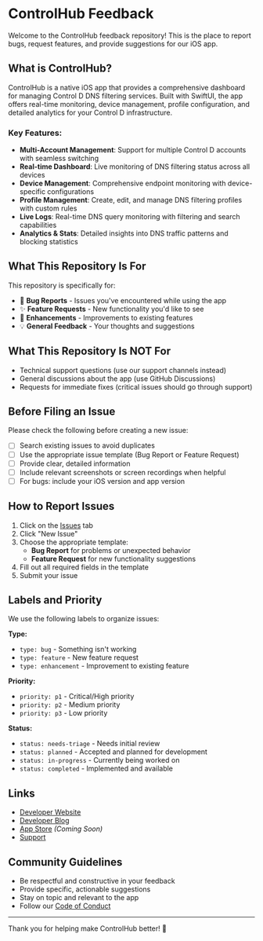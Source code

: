 # ControlHub Feedback

Welcome to the ControlHub feedback repository! This is the place to report bugs, request features, and provide suggestions for our iOS app.

## What is ControlHub?

ControlHub is a native iOS app that provides a comprehensive dashboard for managing Control D DNS filtering services. Built with SwiftUI, the app offers real-time monitoring, device management, profile configuration, and detailed analytics for your Control D infrastructure.

### Key Features:
- **Multi-Account Management**: Support for multiple Control D accounts with seamless switching
- **Real-time Dashboard**: Live monitoring of DNS filtering status across all devices
- **Device Management**: Comprehensive endpoint monitoring with device-specific configurations
- **Profile Management**: Create, edit, and manage DNS filtering profiles with custom rules
- **Live Logs**: Real-time DNS query monitoring with filtering and search capabilities
- **Analytics & Stats**: Detailed insights into DNS traffic patterns and blocking statistics

## What This Repository Is For

This repository is specifically for:

- 🐛 **Bug Reports** - Issues you've encountered while using the app
- ✨ **Feature Requests** - New functionality you'd like to see
- 🚀 **Enhancements** - Improvements to existing features
- 💡 **General Feedback** - Your thoughts and suggestions

## What This Repository Is NOT For

- Technical support questions (use our support channels instead)
- General discussions about the app (use GitHub Discussions)
- Requests for immediate fixes (critical issues should go through support)

## Before Filing an Issue

Please check the following before creating a new issue:

- [ ] Search existing issues to avoid duplicates
- [ ] Use the appropriate issue template (Bug Report or Feature Request)
- [ ] Provide clear, detailed information
- [ ] Include relevant screenshots or screen recordings when helpful
- [ ] For bugs: include your iOS version and app version

## How to Report Issues

1. Click on the [Issues](../../issues) tab
2. Click "New Issue"
3. Choose the appropriate template:
   - **Bug Report** for problems or unexpected behavior
   - **Feature Request** for new functionality suggestions
4. Fill out all required fields in the template
5. Submit your issue

## Labels and Priority

We use the following labels to organize issues:

**Type:**
- `type: bug` - Something isn't working
- `type: feature` - New feature request
- `type: enhancement` - Improvement to existing feature

**Priority:**
- `priority: p1` - Critical/High priority
- `priority: p2` - Medium priority  
- `priority: p3` - Low priority

**Status:**
- `status: needs-triage` - Needs initial review
- `status: planned` - Accepted and planned for development
- `status: in-progress` - Currently being worked on
- `status: completed` - Implemented and available

## Links

- [Developer Website](https://vishalvshekkar.com)
- [Developer Blog](https://musings.vishalvshekkar.com)
- [App Store](https://apps.apple.com/app/controlhub) *(Coming Soon)*
- [Support](mailto:controlhub@vishalvshekkar.com)

## Community Guidelines

- Be respectful and constructive in your feedback
- Provide specific, actionable suggestions
- Stay on topic and relevant to the app
- Follow our [Code of Conduct](CODE_OF_CONDUCT.md)

---

Thank you for helping make ControlHub better! 🚀